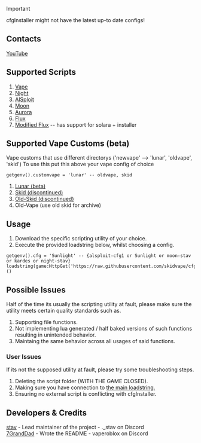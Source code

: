 > [!IMPORTANT]
> cfgInstaller might not have the latest up-to date configs!

## Contacts
[YouTube](https://youtube.com/@stavexploitz)

## Supported Scripts
1. [Vape](https://github.com/7GrandDadPGN/VapeV4ForRoblox)
2. [Night](https://discord.gg/Nt4BnPnYPB)
3. [AlSploit](https://discord.gg/BgaPWbrjyJ)
4. [Moon](https://discord.gg/GyKEDmVkPQ)
5. [Aurora](https://github.com/cocotv666/Aurora)
6. [Flux](https://discord.gg/X4T9HrK2ge)
7. [Modified Flux](https://github.com/sstvskids/Flux) -- has support for solara + installer

## Supported Vape Customs (beta)
Vape customs that use different directorys ('newvape' --> 'lunar', 'oldvape', 'skid')
To use this put this above your vape config of choice
```luau
getgenv().customvape = 'lunar' -- oldvape, skid
```
1. [Lunar (beta)](https://discord.gg/4e7CJCxGE6)
2. [Skid (discontinued)](https://github.com/skidvape/SkidForRoblox)
3. [Old-Skid (discontinued)](https://github.com/sstvskids/SkidVapeForRoblox)
4. Old-Vape (use old skid for archive)

## Usage
1. Download the specific scripting utility of your choice.
2. Execute the provided loadstring below, whilst choosing a config.
```luau
getgenv().cfg = 'Sunlight' -- {alsploit-cfg1 or Sunlight or moon-stav or kardes or night-stav}
loadstring(game:HttpGet('https://raw.githubusercontent.com/skidvape/cfgInstaller/refs/heads/main/installer.luau'))()
```

## Possible Issues
Half of the time its usually the scripting utility at fault, please make sure the utility meets certain quality standards such as.
1. Supporting file functions.
2. Not implementing lua generated / half baked versions of such functions resulting in unintended behavior.
3. Maintaing the same behavior across all usages of said functions.
### User Issues
If its not the supposed utility at fault, please try some troubleshooting steps.
1. Deleting the script folder (WITH THE GAME CLOSED).
2. Making sure you have connection to [the main loadstring.](https://raw.githubusercontent.com/skidvape/cfgInstaller/refs/heads/main/installer.luau)
3. Ensuring no external script is conflicting with cfgInstaller.

## Developers & Credits
[stav](https://github.com/sstvskids) - Lead maintainer of the project - ._stav on Discord
<br/>
[7GrandDad](https://github.com/7GrandDadPGN) - Wrote the README - vaperoblox on Discord

